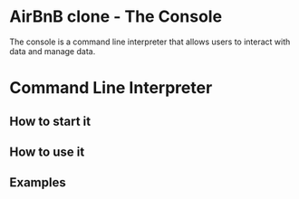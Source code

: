 # AirBnB clone - The Console
The console is a command line interpreter that allows users to interact with data and manage data.
# Command Line Interpreter
## How to start it

## How to use it

## Examples
